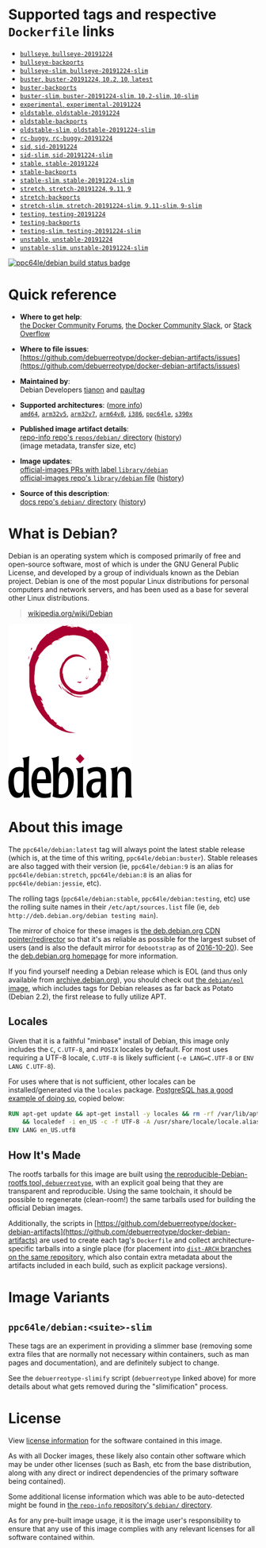 <!--

********************************************************************************

WARNING:

    DO NOT EDIT "debian/README.md"

    IT IS AUTO-GENERATED

    (from the other files in "debian/" combined with a set of templates)

********************************************************************************

-->

# Supported tags and respective `Dockerfile` links

-	[`bullseye`, `bullseye-20191224`](https://github.com/debuerreotype/docker-debian-artifacts/blob/ba7b38662a887acd491eca05c3f793eff830ee65/bullseye/Dockerfile)
-	[`bullseye-backports`](https://github.com/debuerreotype/docker-debian-artifacts/blob/ba7b38662a887acd491eca05c3f793eff830ee65/bullseye/backports/Dockerfile)
-	[`bullseye-slim`, `bullseye-20191224-slim`](https://github.com/debuerreotype/docker-debian-artifacts/blob/ba7b38662a887acd491eca05c3f793eff830ee65/bullseye/slim/Dockerfile)
-	[`buster`, `buster-20191224`, `10.2`, `10`, `latest`](https://github.com/debuerreotype/docker-debian-artifacts/blob/ba7b38662a887acd491eca05c3f793eff830ee65/buster/Dockerfile)
-	[`buster-backports`](https://github.com/debuerreotype/docker-debian-artifacts/blob/ba7b38662a887acd491eca05c3f793eff830ee65/buster/backports/Dockerfile)
-	[`buster-slim`, `buster-20191224-slim`, `10.2-slim`, `10-slim`](https://github.com/debuerreotype/docker-debian-artifacts/blob/ba7b38662a887acd491eca05c3f793eff830ee65/buster/slim/Dockerfile)
-	[`experimental`, `experimental-20191224`](https://github.com/debuerreotype/docker-debian-artifacts/blob/ba7b38662a887acd491eca05c3f793eff830ee65/experimental/Dockerfile)
-	[`oldstable`, `oldstable-20191224`](https://github.com/debuerreotype/docker-debian-artifacts/blob/ba7b38662a887acd491eca05c3f793eff830ee65/oldstable/Dockerfile)
-	[`oldstable-backports`](https://github.com/debuerreotype/docker-debian-artifacts/blob/ba7b38662a887acd491eca05c3f793eff830ee65/oldstable/backports/Dockerfile)
-	[`oldstable-slim`, `oldstable-20191224-slim`](https://github.com/debuerreotype/docker-debian-artifacts/blob/ba7b38662a887acd491eca05c3f793eff830ee65/oldstable/slim/Dockerfile)
-	[`rc-buggy`, `rc-buggy-20191224`](https://github.com/debuerreotype/docker-debian-artifacts/blob/ba7b38662a887acd491eca05c3f793eff830ee65/rc-buggy/Dockerfile)
-	[`sid`, `sid-20191224`](https://github.com/debuerreotype/docker-debian-artifacts/blob/ba7b38662a887acd491eca05c3f793eff830ee65/sid/Dockerfile)
-	[`sid-slim`, `sid-20191224-slim`](https://github.com/debuerreotype/docker-debian-artifacts/blob/ba7b38662a887acd491eca05c3f793eff830ee65/sid/slim/Dockerfile)
-	[`stable`, `stable-20191224`](https://github.com/debuerreotype/docker-debian-artifacts/blob/ba7b38662a887acd491eca05c3f793eff830ee65/stable/Dockerfile)
-	[`stable-backports`](https://github.com/debuerreotype/docker-debian-artifacts/blob/ba7b38662a887acd491eca05c3f793eff830ee65/stable/backports/Dockerfile)
-	[`stable-slim`, `stable-20191224-slim`](https://github.com/debuerreotype/docker-debian-artifacts/blob/ba7b38662a887acd491eca05c3f793eff830ee65/stable/slim/Dockerfile)
-	[`stretch`, `stretch-20191224`, `9.11`, `9`](https://github.com/debuerreotype/docker-debian-artifacts/blob/ba7b38662a887acd491eca05c3f793eff830ee65/stretch/Dockerfile)
-	[`stretch-backports`](https://github.com/debuerreotype/docker-debian-artifacts/blob/ba7b38662a887acd491eca05c3f793eff830ee65/stretch/backports/Dockerfile)
-	[`stretch-slim`, `stretch-20191224-slim`, `9.11-slim`, `9-slim`](https://github.com/debuerreotype/docker-debian-artifacts/blob/ba7b38662a887acd491eca05c3f793eff830ee65/stretch/slim/Dockerfile)
-	[`testing`, `testing-20191224`](https://github.com/debuerreotype/docker-debian-artifacts/blob/ba7b38662a887acd491eca05c3f793eff830ee65/testing/Dockerfile)
-	[`testing-backports`](https://github.com/debuerreotype/docker-debian-artifacts/blob/ba7b38662a887acd491eca05c3f793eff830ee65/testing/backports/Dockerfile)
-	[`testing-slim`, `testing-20191224-slim`](https://github.com/debuerreotype/docker-debian-artifacts/blob/ba7b38662a887acd491eca05c3f793eff830ee65/testing/slim/Dockerfile)
-	[`unstable`, `unstable-20191224`](https://github.com/debuerreotype/docker-debian-artifacts/blob/ba7b38662a887acd491eca05c3f793eff830ee65/unstable/Dockerfile)
-	[`unstable-slim`, `unstable-20191224-slim`](https://github.com/debuerreotype/docker-debian-artifacts/blob/ba7b38662a887acd491eca05c3f793eff830ee65/unstable/slim/Dockerfile)

[![ppc64le/debian build status badge](https://img.shields.io/jenkins/s/https/doi-janky.infosiftr.net/job/multiarch/job/ppc64le/job/debian.svg?label=ppc64le/debian%20%20build%20job)](https://doi-janky.infosiftr.net/job/multiarch/job/ppc64le/job/debian/)

# Quick reference

-	**Where to get help**:  
	[the Docker Community Forums](https://forums.docker.com/), [the Docker Community Slack](http://dockr.ly/slack), or [Stack Overflow](https://stackoverflow.com/search?tab=newest&q=docker)

-	**Where to file issues**:  
	[https://github.com/debuerreotype/docker-debian-artifacts/issues](https://github.com/debuerreotype/docker-debian-artifacts/issues)

-	**Maintained by**:  
	Debian Developers [tianon](https://qa.debian.org/developer.php?login=tianon) and [paultag](https://qa.debian.org/developer.php?login=paultag)

-	**Supported architectures**: ([more info](https://github.com/docker-library/official-images#architectures-other-than-amd64))  
	[`amd64`](https://hub.docker.com/r/amd64/debian/), [`arm32v5`](https://hub.docker.com/r/arm32v5/debian/), [`arm32v7`](https://hub.docker.com/r/arm32v7/debian/), [`arm64v8`](https://hub.docker.com/r/arm64v8/debian/), [`i386`](https://hub.docker.com/r/i386/debian/), [`ppc64le`](https://hub.docker.com/r/ppc64le/debian/), [`s390x`](https://hub.docker.com/r/s390x/debian/)

-	**Published image artifact details**:  
	[repo-info repo's `repos/debian/` directory](https://github.com/docker-library/repo-info/blob/master/repos/debian) ([history](https://github.com/docker-library/repo-info/commits/master/repos/debian))  
	(image metadata, transfer size, etc)

-	**Image updates**:  
	[official-images PRs with label `library/debian`](https://github.com/docker-library/official-images/pulls?q=label%3Alibrary%2Fdebian)  
	[official-images repo's `library/debian` file](https://github.com/docker-library/official-images/blob/master/library/debian) ([history](https://github.com/docker-library/official-images/commits/master/library/debian))

-	**Source of this description**:  
	[docs repo's `debian/` directory](https://github.com/docker-library/docs/tree/master/debian) ([history](https://github.com/docker-library/docs/commits/master/debian))

# What is Debian?

Debian is an operating system which is composed primarily of free and open-source software, most of which is under the GNU General Public License, and developed by a group of individuals known as the Debian project. Debian is one of the most popular Linux distributions for personal computers and network servers, and has been used as a base for several other Linux distributions.

> [wikipedia.org/wiki/Debian](https://en.wikipedia.org/wiki/Debian)

![logo](https://raw.githubusercontent.com/docker-library/docs/b449be7df57e9ed9086bb5821bfb5d6cdc5d67a4/debian/logo.png)

# About this image

The `ppc64le/debian:latest` tag will always point the latest stable release (which is, at the time of this writing, `ppc64le/debian:buster`). Stable releases are also tagged with their version (ie, `ppc64le/debian:9` is an alias for `ppc64le/debian:stretch`, `ppc64le/debian:8` is an alias for `ppc64le/debian:jessie`, etc).

The rolling tags (`ppc64le/debian:stable`, `ppc64le/debian:testing`, etc) use the rolling suite names in their `/etc/apt/sources.list` file (ie, `deb http://deb.debian.org/debian testing main`).

The mirror of choice for these images is [the deb.debian.org CDN pointer/redirector](https://deb.debian.org) so that it's as reliable as possible for the largest subset of users (and is also the default mirror for `debootstrap` as of [2016-10-20](https://anonscm.debian.org/cgit/d-i/debootstrap.git/commit/?id=9e8bc60ad1ccf3a25ce7890526b70059f3e770de)). See the [deb.debian.org homepage](https://deb.debian.org) for more information.

If you find yourself needing a Debian release which is EOL (and thus only available from [archive.debian.org](http://archive.debian.org)), you should check out [the `debian/eol` image](https://hub.docker.com/r/debian/eol/), which includes tags for Debian releases as far back as Potato (Debian 2.2), the first release to fully utilize APT.

## Locales

Given that it is a faithful "minbase" install of Debian, this image only includes the `C`, `C.UTF-8`, and `POSIX` locales by default. For most uses requiring a UTF-8 locale, `C.UTF-8` is likely sufficient (`-e LANG=C.UTF-8` or `ENV LANG C.UTF-8`).

For uses where that is not sufficient, other locales can be installed/generated via the `locales` package. [PostgreSQL has a good example of doing so](https://github.com/docker-library/postgres/blob/69bc540ecfffecce72d49fa7e4a46680350037f9/9.6/Dockerfile#L21-L24), copied below:

```dockerfile
RUN apt-get update && apt-get install -y locales && rm -rf /var/lib/apt/lists/* \
	&& localedef -i en_US -c -f UTF-8 -A /usr/share/locale/locale.alias en_US.UTF-8
ENV LANG en_US.utf8
```

## How It's Made

The rootfs tarballs for this image are built using [the reproducible-Debian-rootfs tool, `debuerreotype`](https://github.com/debuerreotype/debuerreotype), with an explicit goal being that they are transparent and reproducible. Using the same toolchain, it should be possible to regenerate (clean-room!) the same tarballs used for building the official Debian images.

Additionally, the scripts in [https://github.com/debuerreotype/docker-debian-artifacts](https://github.com/debuerreotype/docker-debian-artifacts) are used to create each tag's `Dockerfile` and collect architecture-specific tarballs into a single place (for placement into [`dist-ARCH` branches on the same repository](https://github.com/debuerreotype/docker-debian-artifacts/branches), which also contain extra metadata about the artifacts included in each build, such as explicit package versions).

# Image Variants

## `ppc64le/debian:<suite>-slim`

These tags are an experiment in providing a slimmer base (removing some extra files that are normally not necessary within containers, such as man pages and documentation), and are definitely subject to change.

See the `debuerreotype-slimify` script (`debuerreotype` linked above) for more details about what gets removed during the "slimification" process.

# License

View [license information](https://www.debian.org/social_contract#guidelines) for the software contained in this image.

As with all Docker images, these likely also contain other software which may be under other licenses (such as Bash, etc from the base distribution, along with any direct or indirect dependencies of the primary software being contained).

Some additional license information which was able to be auto-detected might be found in [the `repo-info` repository's `debian/` directory](https://github.com/docker-library/repo-info/tree/master/repos/debian).

As for any pre-built image usage, it is the image user's responsibility to ensure that any use of this image complies with any relevant licenses for all software contained within.
